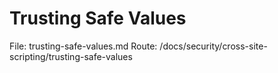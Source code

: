 # Trusting Safe Values

File: trusting-safe-values.md
Route: /docs/security/cross-site-scripting/trusting-safe-values
